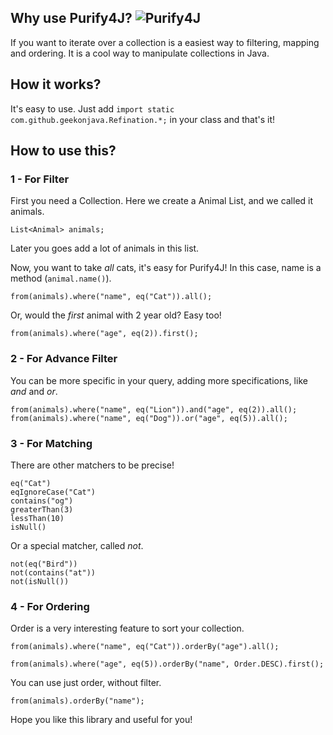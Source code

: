 ## Why use Purify4J? ![Purify4J](https://img.shields.io/badge/Maven-Purify4J-green.svg)
If you want to iterate over a collection is a easiest way to filtering, mapping and ordering. It is a cool way to manipulate collections in Java.
## How it works?
It's easy to use. Just add `import static com.github.geekonjava.Refination.*;` in your class and that's it!
## How to use this?
### 1 - For Filter

First you need a Collection. Here we create a Animal List, and we called it animals.

    List<Animal> animals;

Later you goes add a lot of animals in this list.

Now, you want to take  _all_  cats, it's easy for Purify4J! In this case, name is a method (`animal.name()`).

    from(animals).where("name", eq("Cat")).all();

Or, would the  _first_  animal with 2 year old? Easy too!

    from(animals).where("age", eq(2)).first();

### 2 - For Advance Filter

You can be more specific in your query, adding more specifications, like  _and_  and  _or_.

    from(animals).where("name", eq("Lion")).and("age", eq(2)).all();
    from(animals).where("name", eq("Dog")).or("age", eq(5)).all();

### 3 - For Matching

There are other matchers to be precise!

    eq("Cat")
    eqIgnoreCase("Cat")
    contains("og")
    greaterThan(3)
    lessThan(10)
    isNull()

Or a special matcher, called  _not_.

    not(eq("Bird"))
    not(contains("at"))
    not(isNull())

### 4 - For Ordering

Order is a very interesting feature to sort your collection.

    from(animals).where("name", eq("Cat")).orderBy("age").all();

    from(animals).where("age", eq(5)).orderBy("name", Order.DESC).first();

You can use just order, without filter.

    from(animals).orderBy("name");

Hope you like this library and useful for you!
